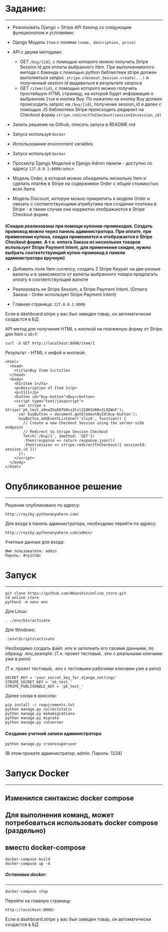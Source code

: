 # Задание:
-------

* Реализовать Django + Stripe API бэкенд со следующим функционалом и условиями:
* Django Модель `Item` с полями `(name, description, price) `
* API с двумя методами:
    * GET `/buy/{id}`, c помощью которого можно получить Stripe Session Id для оплаты выбранного Item. При выполненииэтого метода c бэкенда с помощью python библиотеки stripe должен выполняться запрос` stripe.checkout.Session.create(...)` и полученный session.id выдаваться в результате запроса
    * GET `/item/{id}`, c помощью которого можно получить простейшую HTML страницу, на которой будет информация о выбранном `Item` и кнопка Buy. По нажатию на кнопку Buy должен происходить запрос на `/buy/{id}`, получение session_id и далее с помощью JS библиотеки Stripe происходить редирект на Checkout форму `stripe.redirectToCheckout(sessionId=session_id)`

* Залить решение на Github, описать запуск в README.md

* Запуск используя `Docker`

* Использование environment variables

* Запуск используя `Docker`

* Просмотр Django Моделей в Django Admin панели - доступно по адресу `127.0.0.1:8000/admin`

* Модель Order, в которой можно объединить несколько Item и сделать платёж в Stripe на содержимое Order c общей стоимостью всех Items

* Модель Discount, которую можно прикрепить к модели Order и связать с соответствующими атрибутами при создании платежа в Stripe - в таком случае они корректно отображаются в Stripe Checkout форме. 

#### (Скидки реализованы при помощи купонов-промокодов. Создать промокод можно через панель администратора. При оплате, при применении купона, скидка применяется и отображается в Stripe Checkout форме. А т.к. оплата Заказа из нескольких товаров использует Stripe Payment Intent, для применения скидки, нужно выбрать соответствующий купон-промокод в панели администратора вручную)

* Добавить поле Item.currency, создать 2 Stripe Keypair на две разные валюты и в зависимости от валюты выбранного товара предлагать оплату в соответствующей валюте

* Реализовать не Stripe Session, а Stripe Payment Intent. (Оплата Заказа - Order использует Stripe Payment Intent)


* Главная страница: `127.0.0.1:8000`

Если в dashboard.stripe у вас был заведен товар, он автоматически создастся в БД

API метод для получения HTML c кнопкой на платежную форму от Stripe для Item с id=1:
```
curl -X GET http://localhost:8000/item/1
```
Результат - HTML c инфой и кнопкой:
```
<html>
  <head>
    <title>Buy Item 1</title>
  </head>
  <body>
    <h1>Item 1</h1>
    <p>Description of Item 1</p>
    <p>1111</p>
    <button id="buy-button">Buy</button>
    <script type="text/javascript">
      var stripe = Stripe('pk_test_a9nwZVa5O7b0xz3lxl318KSU00x1L9ZWsF');
      var buyButton = document.getElementById(buy-button');
      buyButton.addEventListener('click', function() {
        // Create a new Checkout Session using the server-side endpoint 
        // Redirect to Stripe Session Checkout
        fetch('/buy/1', {method: 'GET'})
        .then(response => return response.json())
        .then(session => stripe.redirectToCheckout({ sessionId: session.id }))
      });
    </script>
  </body>
</html>
```

# Опубликованное решение
------
Решение опубликовано по адресу:

```
http://reyiby.pythonanywhere.com/
```

Для входа в панель администратора, необходимо перейти по адресу:

```
http://reyiby.pythonanywhere.com/admin/
```

Учетные данные для входа:
```
Имя пользователя: admin
Пароль: Any1CnQc
```


# Запуск
------
```
git clone https://github.com/AKunshin/online_store.git
cd online_store
python3 -m venv env
```
Для Linux:
```
. ./env/bin/activate
```

Для Windows:
```
.\env\Scripts\activate
```
Необходимо создать файл .env и заполнить его своими данными, по образцу .env_example:
(Т.к. проект тестовый, .env с реальными ключами уже в репо)

(Т.к. проект тестовый, .env с тестовыми рабочими ключами уже в репо)

```
SECRET_KEY = 'your_secret_key_for_django_settings'
STRIPE_SECRET_KEY = 'sk_test_'
STRIPE_PUBLISHABLE_KEY = 'pk_test_'
```

Далее снова в консоли:
```
pip install -r requirements.txt
python manage.py collectstatic
python manage.py makemigrations
python manage.py migrate
python manage.py runserver
```

#### Создание учетной записи администратора

```
python manage.py createsuperuser
```
(В этом проекте администратор: admin. Пароль: 1234)

# Запуск Docker
------
## Изменился синтаксис docker compose
## Для выполнения команд, может потребоваться использовать docker compose (раздельно)
## вместо docker-compose

```
docker-compose build
docker-compose up -d
```
##### Остановка docker:
-------
```
docker-compose stop
```
Перейти на главную страницу:
```
http://localhost:8000/
```
Если в dashboard.stripe у вас был заведен товар, он автоматически создастся в БД



